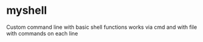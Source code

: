 # myshell
Custom command line with basic shell functions works via cmd and with file with commands on each line
